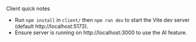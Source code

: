 Client quick notes

- Run `npm install` in `client/` then `npm run dev` to start the Vite dev server (default http://localhost:5173).
- Ensure server is running on http://localhost:3000 to use the AI feature.
